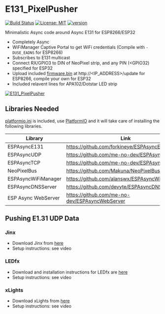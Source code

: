 # E131_PixelPusher

[![Build Status](https://travis-ci.com/debsahu/E131_PixelPusher.svg?branch=master)](https://travis-ci.com/debsahu/E131_PixelPusher) [![License: MIT](https://img.shields.io/github/license/debsahu/E131_PixelPusher.svg)](https://opensource.org/licenses/MIT) [![version](https://img.shields.io/github/release/debsahu/E131_PixelPusher.svg)](https://github.com/debsahu/E131_PixelPusher/releases/tag/1.1.2)

Minimalistic Async code around Async E131 for ESP8266/ESP32

- Completely Async
- WiFiManager Captive Portal to get WiFi credentials (Compile with `-DUSE_EADNS` for ESP8266)
- Subscribes to E131 multicast
- Connect RX/GPIO3 to DIN of NeoPixel strip, and any PIN (<GPIO32) specified for ESP32
- Upload included [firmware.bin](https://github.com/debsahu/E131_PixelPusher/releases/latest) at http://<IP_ADDRESS>/update for ESP8266, compile your own for ESP32
- Included relavent lines for APA102/Dotstar LED strip

[![E131_PixelPusher](https://img.youtube.com/vi/lZ09GlO2_8s/0.jpg)](https://www.youtube.com/watch?v=lZ09GlO2_8s)

## Libraries Needed

[platformio.ini](https://github.com/debsahu/E131_PixelPusher/blob/master/platformio.ini) is included, use [PlatformIO](https://platformio.org/platformio-ide) and it will take care of installing the following libraries.

| Library                   | Link                                                       |
|---------------------------|------------------------------------------------------------|
|ESPAsyncE131               |https://github.com/forkineye/ESPAsyncE131                   |
|ESPAsyncUDP                |https://github.com/me-no-dev/ESPAsyncUDP                    |
|ESPAsyncTCP                |https://github.com/me-no-dev/ESPAsyncTCP                    |
|NeoPixelBus                |https://github.com/Makuna/NeoPixelBus                       |
|ESPAsyncWiFiManager        |https://github.com/alanswx/ESPAsyncWiFiManager              |
|ESPAsyncDNSServer          |https://github.com/devyte/ESPAsyncDNSServer                 |
|ESP Async WebServer        |https://github.com/me-no-dev/ESPAsyncWebServer              |

## Pushing E1.31 UDP Data

### Jinx
- Download Jinx from [here](http://www.live-leds.de/downloads/)
- Setup instructions: see video

### LEDfx
- Download and installation instructions for LEDfx are [here](https://ahodges9.github.io/LedFx/)
- Setup instructions: see video

### xLights
- Download xLights from [here](https://xlights.org/releases/)
- Setup instructions: see video

